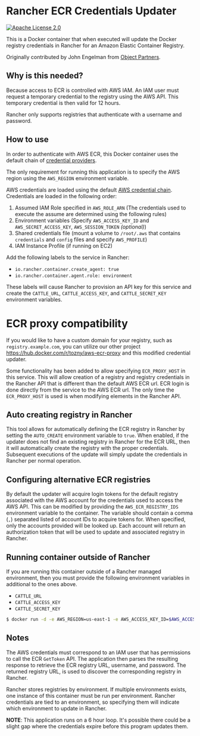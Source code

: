 # Rancher ECR Credentials Updater

[![Apache License 2.0](https://img.shields.io/badge/license-Apache_License_2.0-blue.svg)](https://github.com/rancher/rancher-ecr-credentials/blob/master/LICENSE)

This is a Docker container that when executed will update the Docker registry
credentials in Rancher for an Amazon Elastic Container Registry.

Originally contributed by John Engelman from [Object Partners](http://www.objectpartners.com). 

## Why is this needed?

Because access to ECR is controlled with AWS IAM.
An IAM user must request a temporary credential to the registry using the AWS API.
This temporary credential is then valid for 12 hours.

Rancher only supports registries that authenticate with a username and password.

## How to use

In order to authenticate with AWS ECR, this Docker container uses the default
chain of [credential providers](http://docs.aws.amazon.com/cli/latest/userguide/cli-chap-getting-started.html#config-settings-and-precedence).

The only requirement for running this application is to specify the AWS region
using the `AWS_REGION` environment variable.

AWS credentials are loaded using the default [AWS credential chain](http://docs.aws.amazon.com/sdk-for-go/latest/v1/developerguide/configuring-sdk.title.html).
Credentials are loaded in the following order:

1. Assumed IAM Role specified in `AWS_ROLE_ARN` (The credentials used to execute the assume are determined using the following rules)
1. Environment variables (Specify `AWS_ACCESS_KEY_ID` and `AWS_SECRET_ACCESS_KEY`, `AWS_SESSION_TOKEN` *(optional)*)
1. Shared credentials file (mount a volume to `/root/.aws` that contains `credentials` and `config` files and specify `AWS_PROFILE`)
1. IAM Instance Profile (if running on EC2)

Add the following labels to the service in Rancher:
* `io.rancher.container.create_agent: true`
* `io.rancher.container.agent.role: environment`

These labels will cause Rancher to provision an API key for this service and
create the `CATTLE_URL`, `CATTLE_ACCESS_KEY`, and `CATTLE_SECRET_KEY`
environment variables.

# ECR proxy compatibility

If you would like to have a custom domain for your registry, such as `registry.example.com`, you can utilize our other project https://hub.docker.com/r/tozny/aws-ecr-proxy and this modified credential updater.

Some functionality has been added to allow specifying `ECR_PROXY_HOST` in this service. This will allow creation of a registry and registry credentials in the Rancher API that is different than the default AWS ECR url. ECR login is done directly from the service to the AWS ECR url. The only time the `ECR_PROXY_HOST` is used is when modifying elements in the Rancher API.

## Auto creating registry in Rancher

This tool allows for automatically defining the ECR registry in Rancher by
setting the `AUTO_CREATE` environment variable to `true`.
When enabled, if the updater does not find an existing registry in Rancher
for the ECR URL, then it will automatically create the registry with the
proper credentials.
Subsequent executions of the update will simply update the credentials in Rancher
per normal operation.

## Configuring alternative ECR registries

By default the updater will acquire login tokens for the default registry
associated with the AWS account for the credentials used to access the AWS API.
This can be modified by providing the `AWS_ECR_REGISTRY_IDS` environment
variable to the container.
The variable should contain a comma (`,`) separated listed of account IDs to
acquire tokens for.
When specified, only the accounts provided will be looked up.
Each account will return an authorization token that will be used to update
and associated registry in Rancher.

## Running container outside of Rancher

If you are running this container outside of a Rancher managed environment, then
you must provide the following environment variables in additional to the ones
above.
* `CATTLE_URL`
* `CATTLE_ACCESS_KEY`
* `CATTLE_SECRET_KEY`

```bash
$ docker run -d -e AWS_REGION=us-east-1 -e AWS_ACCESS_KEY_ID=$AWS_ACCESS_KEY_ID -e AWS_SECRET_ACCESS_KEY=$AWS_SECRET_ACCESS_KEY -e CATTLE_URL=http://rancher.mydomain.com -e CATTLE_ACCESS_KEY=$CATTLE_ACCESS_KEY -e CATTLE_SECRET_KEY=$CATTLE_SECRET_KEY objectpartners/rancher-ecr-credentials:latest
```

## Notes

The AWS credentials must correspond to an IAM user that has permissions to call
the ECR `GetToken` API.
The application then parses the resulting response to retrieve the ECR registry
URL, username, and password.
The returned registry URL, is used to discover the corresponding registry in
Rancher.

Rancher stores registries by environment.
If multiple environments exists, one instance of this container must be run per
environment.
Rancher credentials are tied to an environment, so specifying them will indicate
which environment to update in Rancher.

__NOTE__: This application runs on a 6 hour loop. It's possible there could be a
slight gap where the credentials expire before this program updates them.
